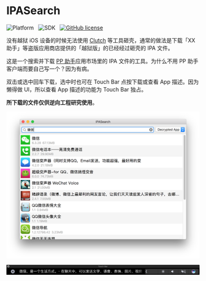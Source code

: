 # IPASearch

![Platform](https://img.shields.io/badge/platform-macOS-orange.svg)&nbsp;&nbsp;&nbsp;![SDK](https://img.shields.io/badge/SDK-10.12.1-lightgrey.svg)&nbsp;&nbsp;&nbsp;[![GitHub license](https://img.shields.io/badge/license-GPLv2-blue.svg)](https://raw.githubusercontent.com/JeziL/IPASearch/master/LICENSE)

没有越狱 iOS 设备的时候无法使用 [Clutch](https://github.com/KJCracks/Clutch) 等工具砸壳，通常的做法是下载「XX 助手」等盗版应用商店提供的「越狱版」的已经经过砸壳的 IPA 文件。

这是一个搜索并下载 [PP 助手](http://www.25pp.com/)应用市场里的 IPA 文件的工具。为什么不用 PP 助手客户端而要自己写一个？因为有病。

双击或选中回车下载，选中时也可在 Touch Bar 点按下载或查看 App 描述。因为懒得做 UI，所以查看 App 描述的功能为 Touch Bar 独占。

**所下载的文件仅供逆向工程研究使用**。

![screenshot](Assets/screenshot.png)

![touchBar](Assets/touchBar.png)

